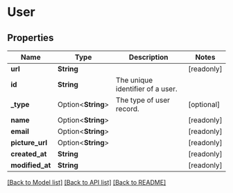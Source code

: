 # User

## Properties

Name | Type | Description | Notes
------------ | ------------- | ------------- | -------------
**url** | **String** |  | [readonly]
**id** | **String** | The unique identifier of a user. | 
**_type** | Option<**String**> | The type of user record. | [optional]
**name** | Option<**String**> |  | [readonly]
**email** | Option<**String**> |  | [readonly]
**picture_url** | Option<**String**> |  | [readonly]
**created_at** | **String** |  | [readonly]
**modified_at** | **String** |  | [readonly]

[[Back to Model list]](../README.md#documentation-for-models) [[Back to API list]](../README.md#documentation-for-api-endpoints) [[Back to README]](../README.md)


